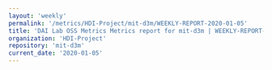 ```yaml
---
layout: 'weekly'
permalink: '/metrics/HDI-Project/mit-d3m/WEEKLY-REPORT-2020-01-05'
title: 'DAI Lab OSS Metrics Metrics report for mit-d3m | WEEKLY-REPORT-2020-01-05'
organization: 'HDI-Project'
repository: 'mit-d3m'
current_date: '2020-01-05'
---
```

